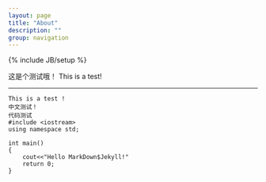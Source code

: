 ```yaml
---
layout: page
title: "About"
description: ""
group: navigation
---
```

{% include JB/setup %}


这是个测试哦！
This is a test!
	
---
	This is a test !
	中文测试！
	代码测试
	#include <iostream> 
	using namespace std;
	
	int main()
	{	
		cout<<"Hello MarkDown$Jekyll!"
		return 0;
	}